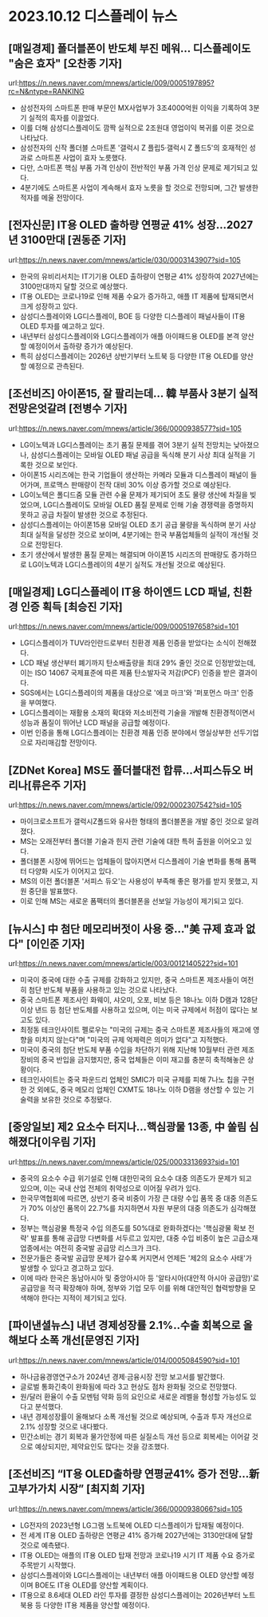 # 2023.10.12 디스플레이 뉴스

## [매일경제] 폴더블폰이 반도체 부진 메워… 디스플레이도 "숨은 효자" [오찬종 기자]
url:https://n.news.naver.com/mnews/article/009/0005197895?rc=N&ntype=RANKING
- 삼성전자의 스마트폰 판매 부문인 MX사업부가 3조4000억원 이익을 기록하여 3분기 실적의 흑자를 이끌었다.
- 이를 더해 삼성디스플레이도 깜짝 실적으로 2조원대 영업이익 복귀를 이룬 것으로 나타났다.
- 삼성전자의 신작 폴더블 스마트폰 '갤럭시 Z 플립5·갤럭시 Z 폴드5'의 호재적인 성과로 스마트폰 사업이 효자 노릇했다.
- 다만, 스마트폰 핵심 부품 가격 인상이 전반적인 부품 가격 인상 문제로 제기되고 있다.
- 4분기에도 스마트폰 사업이 계속해서 효자 노릇을 할 것으로 전망되며, 그간 발생한 적자를 메울 전망이다.

## [전자신문] IT용 OLED 출하량 연평균 41% 성장...2027년 3100만대 [권동준 기자]
url:https://n.news.naver.com/mnews/article/030/0003143907?sid=105
- 한국의 유비리서치는 IT기기용 OLED 출하량이 연평균 41% 성장하여 2027년에는 3100만대까지 달할 것으로 예상했다.
- IT용 OLED는 코로나19로 인해 제품 수요가 증가하고, 애플 IT 제품에 탑재되면서 크게 성장하고 있다.
- 삼성디스플레이와 LG디스플레이, BOE 등 다양한 디스플레이 패널사들이 IT용 OLED 투자를 예고하고 있다.
- 내년부터 삼성디스플레이와 LG디스플레이가 애플 아이패드용 OLED를 본격 양산할 예정이어서 출하량 증가가 예상된다.
- 특히 삼성디스플레이는 2026년 상반기부터 노트북 등 다양한 IT용 OLED를 양산할 예정으로 관측된다.

## [조선비즈] 아이폰15, 잘 팔리는데… 韓 부품사 3분기 실적 전망은엇갈려 [전병수 기자]
url:https://n.news.naver.com/mnews/article/366/0000938577?sid=105
- LG이노텍과 LG디스플레이는 초기 품질 문제를 겪어 3분기 실적 전망치는 낮아졌으나, 삼성디스플레이는 모바일 OLED 패널 공급을 독식해 분기 사상 최대 실적을 기록한 것으로 보인다.
- 아이폰15 시리즈에는 한국 기업들이 생산하는 카메라 모듈과 디스플레이 패널이 들어가며, 프로맥스 판매량이 전작 대비 30% 이상 증가할 것으로 예상된다.
- LG이노텍은 폴디드줌 모듈 관련 수율 문제가 제기되어 초도 물량 생산에 차질을 빚었으며, LG디스플레이도 모바일 OLED 품질 문제로 인해 기술 경쟁력을 증명하지 못하고 공급 차질이 발생한 것으로 추정된다.
- 삼성디스플레이는 아이폰15용 모바일 OLED 초기 공급 물량을 독식하며 분기 사상 최대 실적을 달성한 것으로 보이며, 4분기에는 한국 부품업체들의 실적이 개선될 것으로 전망된다.
- 초기 생산에서 발생한 품질 문제는 해결되며 아이폰15 시리즈의 판매량도 증가하므로 LG이노텍과 LG디스플레이의 4분기 실적도 개선될 것으로 예상된다.

## [매일경제] LG디스플레이 IT용 하이엔드 LCD 패널, 친환경 인증 획득 [최승진 기자]
url:https://n.news.naver.com/mnews/article/009/0005197658?sid=101
- LG디스플레이가 TUV라인란드로부터 친환경 제품 인증을 받았다는 소식이 전해졌다.
- LCD 패널 생산부터 폐기까지 탄소배출량을 최대 29% 줄인 것으로 인정받았는데, 이는 ISO 14067 국제표준에 따른 제품 탄소발자국 저감(PCF) 인증을 받은 결과이다.
- SGS에서는 LG디스플레이의 제품을 대상으로 '에코 마크'와 '퍼포먼스 마크' 인증을 부여했다.
- LG디스플레이는 재활용 소재의 확대와 저소비전력 기술을 개발해 친환경적이면서 성능과 품질이 뛰어난 LCD 패널을 공급할 예정이다.
- 이번 인증을 통해 LG디스플레이는 친환경 제품 인증 분야에서 명실상부한 선두기업으로 자리매김할 전망이다.

## [ZDNet Korea] MS도 폴더블대전 합류...서피스듀오 버리나[류은주 기자]
url:https://n.news.naver.com/mnews/article/092/0002307542?sid=105
- 마이크로소프트가 갤럭시Z폴드와 유사한 형태의 폴더블폰을 개발 중인 것으로 알려졌다.
- MS는 오래전부터 폴더블 기술과 힌지 관련 기술에 대한 특허 출원을 이어오고 있다.
- 폴더블폰 시장에 뛰어드는 업체들이 많아지면서 디스플레이 기술 변화를 통해 폼팩터 다양화 시도가 이어지고 있다.
- MS의 이전 폴더블폰 '서피스 듀오'는 사용성이 부족해 좋은 평가를 받지 못했고, 지원 중단을 발표했다.
- 이로 인해 MS는 새로운 폼팩터의 폴더블폰을 선보일 가능성이 제기되고 있다.

## [뉴시스] 中 첨단 메모리버젓이 사용 중…"美 규제 효과 없다" [이인준 기자]
url:https://n.news.naver.com/mnews/article/003/0012140522?sid=101
- 미국이 중국에 대한 수출 규제를 강화하고 있지만, 중국 스마트폰 제조사들이 여전히 첨단 반도체 부품을 사용하고 있는 것으로 나타났다.
- 중국 스마트폰 제조사인 화웨이, 샤오미, 오포, 비보 등은 18나노 이하 D램과 128단 이상 낸드 등 첨단 반도체를 사용하고 있으며, 이는 미국 규제에서 허점이 많다는 보고도 있다.
- 최정동 테크인사이트 펠로우는 "미국의 규제는 중국 스마트폰 제조사들의 재고에 영향을 미치지 않는다"며 "미국의 규제 억제력은 의미가 없다"고 지적했다.
- 미국이 중국의 첨단 반도체 부품 수입을 차단하기 위해 지난해 10월부터 관련 제조장비의 중국 반입을 금지했지만, 중국 업체들은 이미 재고를 충분히 축적해놓은 상황이다.
- 테크인사이트는 중국 파운드리 업체인 SMIC가 미국 규제를 피해 7나노 칩을 구현한 것 외에도, 중국 메모리 업체인 CXMT도 18나노 이하 D램을 생산할 수 있는 기술력을 보유한 것으로 추정됐다.

## [중앙일보] 제2 요소수 터지나…핵심광물 13종, 中 쏠림 심해졌다[이우림 기자]
url:https://n.news.naver.com/mnews/article/025/0003313693?sid=101
- 중국의 요소수 수급 위기설로 인해 대한민국의 요소수 대중 의존도가 문제가 되고 있으며, 이는 국내 산업 전체의 취약성으로 이어질 우려가 있다.
- 한국무역협회에 따르면, 상반기 중국 비중이 가장 큰 대량 수입 품목 중 대중 의존도가 70% 이상인 품목이 22.7%를 차지하면서 자원 부문의 대중 의존도가 심각해졌다.
- 정부는 핵심광물 특정국 수입 의존도를 50%대로 완화하겠다는 '핵심광물 확보 전략' 발표를 통해 공급망 다변화를 서두르고 있지만, 대중 수입 비중이 높은 고급소재 업종에서는 여전히 중국발 공급망 리스크가 크다.
- 전문가들은 중국발 공급망 문제가 갈수록 커지면서 언제든 '제2의 요소수 사태'가 발생할 수 있다고 경고하고 있다.
- 이에 따라 한국은 동남아시아 및 중앙아시아 등 '알타시아(대안적 아시아 공급망)'로 공급망을 적극 확장해야 하며, 정부와 기업 모두 이를 위해 대안적인 협력방향을 모색해야 한다는 지적이 제기되고 있다.

## [파이낸셜뉴스] 내년 경제성장률 2.1%..수출 회복으로 올해보다 소폭 개선[문영진 기자]
url:https://n.news.naver.com/mnews/article/014/0005084590?sid=101
- 하나금융경영연구소가 2024년 경제·금융시장 전망 보고서를 발간했다.
- 글로벌 통화긴축이 완화됨에 따라 3고 현상도 점차 완화될 것으로 전망했다.
- 원/달러 환율이 수출 모멘텀 약화 등의 요인으로 새로운 레벨을 형성할 가능성도 있다고 분석했다.
- 내년 경제성장률이 올해보다 소폭 개선될 것으로 예상되며, 수출과 투자 개선으로 2.1% 성장할 것으로 내다봤다.
- 민간소비는 경기 회복과 물가안정에 따른 실질소득 개선 등으로 회복세는 이어갈 것으로 예상되지만, 제약요인도 많다는 것을 강조했다.

## [조선비즈] “IT용 OLED출하량 연평균41% 증가 전망…新고부가가치 시장” [최지희 기자]
url:https://n.news.naver.com/mnews/article/366/0000938066?sid=105
- LG전자의 2023년형 LG그램 노트북에 OLED 디스플레이가 탑재될 예정이다.
- 전 세계 IT용 OLED 출하량은 연평균 41% 증가해 2027년에는 3130만대에 달할 것으로 예측됐다.
- IT용 OLED는 애플의 IT용 OLED 탑재 전망과 코로나19 시기 IT 제품 수요 증가로 주목받기 시작했다.
- 삼성디스플레이와 LG디스플레이는 내년부터 애플 아이패드용 OLED 양산할 예정이며 BOE도 IT용 OLED를 양산할 계획이다.
- IT용으로 8.6세대 OLED 라인 투자를 결정한 삼성디스플레이는 2026년부터 노트북용 등 다양한 IT용 제품을 양산할 예정이다.